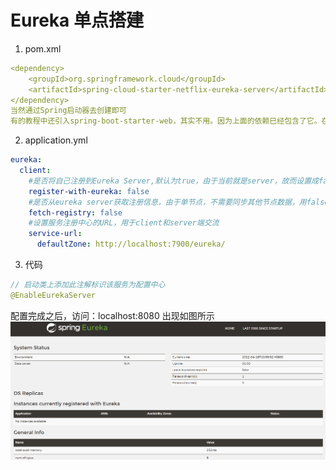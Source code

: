 # Eureka 单点搭建

1. pom.xml
```yaml
<dependency>
	<groupId>org.springframework.cloud</groupId>
	<artifactId>spring-cloud-starter-netflix-eureka-server</artifactId>
</dependency>
当然通过Spring启动器去创建即可
有的教程中还引入spring-boot-starter-web，其实不用。因为上面的依赖已经包含了它。在pom中点此依赖进去，一共点4次spring-cloud-netflix-eureka-server，发现web的依赖
```

2. application.yml
```yaml
eureka: 
  client:
    #是否将自己注册到Eureka Server,默认为true，由于当前就是server，故而设置成false，表明该服务不会向eureka注册自己的信息
    register-with-eureka: false
    #是否从eureka server获取注册信息，由于单节点，不需要同步其他节点数据，用false
    fetch-registry: false
    #设置服务注册中心的URL，用于client和server端交流
    service-url:                      
      defaultZone: http://localhost:7900/eureka/
```

3. 代码 
```java
// 启动类上添加此注解标识该服务为配置中心
@EnableEurekaServer
```
配置完成之后，访问：localhost:8080   出现如图所示
![](images/01.png)





